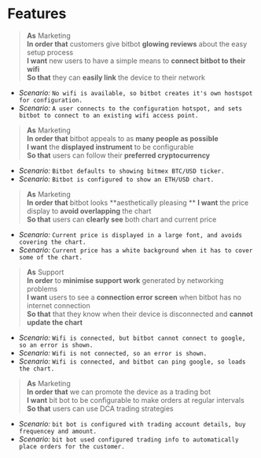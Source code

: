 
# Features

>**As** Marketing  
**In order that** customers give bitbot **glowing reviews** about the easy setup process  
>**I want** new users to have a simple means to **connect bitbot to their wifi**  
**So that** they can **easily link** the device to their network  

 - *Scenario:* `No wifi is available, so bitbot creates it's own hostspot for configuration.`
 - *Scenario:* `A user connects to the configuration hotspot, and sets bitbot to connect to an existing wifi access point.`

>**As** Marketing  
**In order that** bitbot appeals to as **many people as possible**  
**I want** the **displayed instrument** to be configurable  
**So that** users can follow their **preferred cryptocurrency**

 - *Scenario:* `Bitbot defaults to showing bitmex BTC/USD ticker.`
 - *Scenario:* `Bitbot is configured to show an ETH/USD chart.`

>**As** Marketing  
**In order that** bitbot looks **aesthetically pleasing ** 
**I want** the price display to **avoid overlapping** the chart  
**So that** users can **clearly see** both chart and current price

 - *Scenario:* `Current price is displayed in a large font, and avoids covering the chart.`
 - *Scenario:* `Current price has a white background when it has to cover some of the chart.`

>**As** Support  
**In order** to **minimise support work** generated by networking problems  
**I want** users to see a **connection error screen** when bitbot has no internet connection  
**So that** that they know when their device is disconnected and **cannot update the chart**  

 - *Scenario:* `Wifi is connected, but bitbot cannot connect to google, so an error is shown.`
 - *Scenario:* `Wifi is not connected, so an error is shown.`
 - *Scenario:* `Wifi is connected, and bitbot can ping google, so loads the chart.`

>**As** Marketing   
**In order that** we can promote the device as a trading bot  
**I want** bit bot to be configurable to make orders at regular intervals  
**So that** users can use DCA trading strategies  
 - *Scenario:* `bit bot is configured with trading account details, buy frequencey and amount.`
 - *Scenario:* `bit bot used configured trading info to automatically place orders for the customer.`